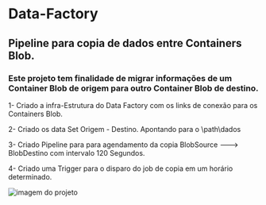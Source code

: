 # Data-Factory
## Pipeline para copia de dados entre Containers Blob.

### Este projeto tem finalidade de migrar informações de um Container Blob de origem  para outro Container Blob de destino.

1- Criado a infra-Estrutura do Data Factory com os links de conexão para os Containers Blob.

2- Criado os data Set Origem - Destino. Apontando para o \path\dados

3- Criado Pipeline para para agendamento da copia BlobSource ---> BlobDestino com intervalo 120 Segundos.

4- Criado uma Trigger para o disparo do job de copia em um horário determinado.

![imagem do projeto](data_factory/storage/arquitetura.jpg)
